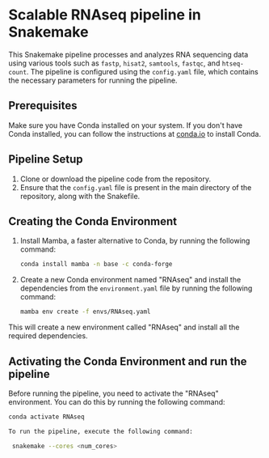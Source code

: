 # Scalable RNAseq pipeline in Snakemake

This Snakemake pipeline processes and analyzes RNA sequencing data using various tools such as `fastp`, `hisat2`, `samtools`, `fastqc`, and `htseq-count`. The pipeline is configured using the `config.yaml` file, which contains the necessary parameters for running the pipeline.

## Prerequisites

Make sure you have Conda installed on your system. If you don't have Conda installed, you can follow the instructions at [conda.io](https://conda.io/projects/conda/en/latest/user-guide/install/) to install Conda.

## Pipeline Setup

1. Clone or download the pipeline code from the repository.
2. Ensure that the `config.yaml` file is present in the main directory of the repository, along with the Snakefile.

## Creating the Conda Environment

1. Install Mamba, a faster alternative to Conda, by running the following command:
   ```bash
   conda install mamba -n base -c conda-forge
2. Create a new Conda environment named "RNAseq" and install the dependencies from the `environment.yaml` file by running the following command:
   ```bash
   mamba env create -f envs/RNAseq.yaml
   
This will create a new environment called "RNAseq" and install all the required dependencies.

## Activating the Conda Environment and run the pipeline

Before running the pipeline, you need to activate the "RNAseq" environment. You can do this by running the following command:

   ```bash
   conda activate RNAseq

To run the pipeline, execute the following command:

    snakemake --cores <num_cores>
